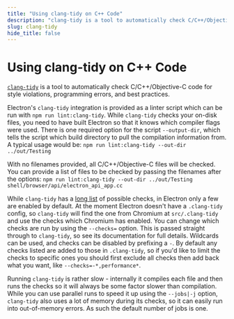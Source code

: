 ```yaml
---
title: "Using clang-tidy on C++ Code"
description: "clang-tidy is a tool to automatically check C/C++/Objective-C code for style violations, programming errors, and best practices."
slug: clang-tidy
hide_title: false
---
```


# Using clang-tidy on C++ Code

[`clang-tidy`](https://clang.llvm.org/extra/clang-tidy/) is a tool to
automatically check C/C++/Objective-C code for style violations, programming
errors, and best practices.

Electron's `clang-tidy` integration is provided as a linter script which can
be run with `npm run lint:clang-tidy`. While `clang-tidy` checks your on-disk
files, you need to have built Electron so that it knows which compiler flags
were used. There is one required option for the script `--output-dir`, which
tells the script which build directory to pull the compilation information
from. A typical usage would be:
`npm run lint:clang-tidy --out-dir ../out/Testing`

With no filenames provided, all C/C++/Objective-C files will be checked.
You can provide a list of files to be checked by passing the filenames after
the options:
`npm run lint:clang-tidy --out-dir ../out/Testing shell/browser/api/electron_api_app.cc`

While `clang-tidy` has a
[long list](https://clang.llvm.org/extra/clang-tidy/checks/list.html)
of possible checks, in Electron only a few are enabled by default. At the
moment Electron doesn't have a `.clang-tidy` config, so `clang-tidy` will
find the one from Chromium at `src/.clang-tidy` and use the checks which
Chromium has enabled. You can change which checks are run by using the
`--checks=` option. This is passed straight through to `clang-tidy`, so see
its documentation for full details. Wildcards can be used, and checks can
be disabled by prefixing a `-`. By default any checks listed are added to
those in `.clang-tidy`, so if you'd like to limit the checks to specific
ones you should first exclude all checks then add back what you want, like
`--checks=-*,performance*`.

Running `clang-tidy` is rather slow - internally it compiles each file and
then runs the checks so it will always be some factor slower than compilation.
While you can use parallel runs to speed it up using the `--jobs|-j` option,
`clang-tidy` also uses a lot of memory during its checks, so it can easily
run into out-of-memory errors. As such the default number of jobs is one.
